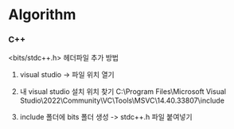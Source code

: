 # Algorithm

### C++
<bits/stdc++.h> 헤더파일 추가 방법


1. visual studio -> 파일 위치 열기


2. 내 visual studio 설치 위치 찾기 C:\Program Files\Microsoft Visual Studio\2022\Community\VC\Tools\MSVC\14.40.33807\include 


3. include 폴더에 bits 폴더 생성 -> stdc++.h 파일 붙여넣기
